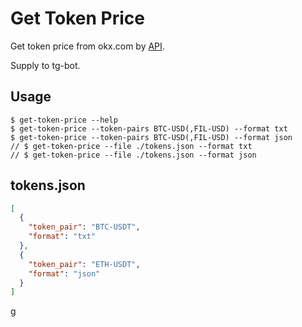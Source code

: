 # Get Token Price

Get token price from okx.com by [API](https://www.okx.com/docs-v5/zh/#overview).

Supply to tg-bot.

## Usage

```shell
$ get-token-price --help
$ get-token-price --token-pairs BTC-USD(,FIL-USD) --format txt
$ get-token-price --token-pairs BTC-USD(,FIL-USD) --format json 
// $ get-token-price --file ./tokens.json --format txt
// $ get-token-price --file ./tokens.json --format json
```

## tokens.json

```json
[
  {
    "token_pair": "BTC-USDT",
    "format": "txt"
  },
  {
    "token_pair": "ETH-USDT",
    "format": "json"
  }
]
```
g